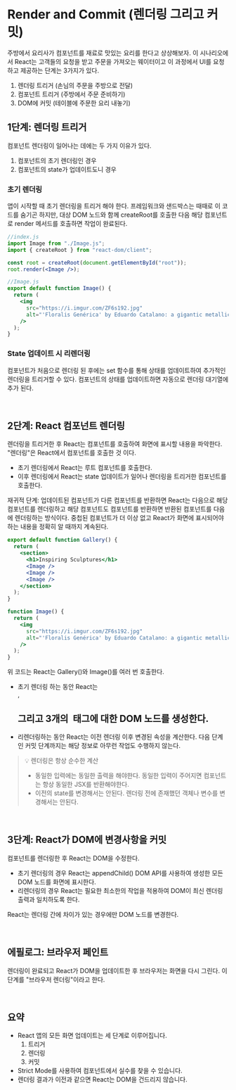 # Render and Commit (렌더링 그리고 커밋)

주방에서 요리사가 컴포넌트를 재료로 맛있는 요리를 한다고 상상해보자. 이 시나리오에서 React는 고객들의 요청을 받고 주문을 가져오는 웨이터이고 이 과정에서 UI를 요청하고 제공하는 단계는 3가지가 있다.

1. 렌더링 트리거 (손님의 주문을 주방으로 전달)
2. 컴포넌트 트리거 (주방에서 주문 준비하기)
3. DOM에 커밋 (테이블에 주문한 요리 내놓기)

## 1단계: 렌더링 트리거

컴포넌트 렌더링이 일어나는 데에는 두 가지 이유가 있다.

1. 컴포넌트의 초기 렌더링인 경우
2. 컴포넌트의 state가 업데이트도니 경우

### 초기 렌더링

앱이 시작할 때 초기 렌더링을 트리거 해야 한다. 프레임워크와 샌드박스는 때때로 이 코드를 숨기곤 하지만, 대상 DOM 노드와 함께 createRoot를 호출한 다음 해당 컴포넌트로 render 메서드를 호출하면 작업이 완료된다.

```jsx
//index.js
import Image from "./Image.js";
import { createRoot } from "react-dom/client";

const root = createRoot(document.getElementById("root"));
root.render(<Image />);

//Image.js
export default function Image() {
  return (
    <img
      src="https://i.imgur.com/ZF6s192.jpg"
      alt="'Floralis Genérica' by Eduardo Catalano: a gigantic metallic flower sculpture with reflective petals"
    />
  );
}
```

### State 업데이트 시 리렌더링

컴포넌트가 처음으로 렌더링 된 후에는 set 함수를 통해 상태를 업데이트하여 추가적인 렌더링을 트리거할 수 있다. 컴포넌트의 상태를 업데이트하면 자동으로 렌더링 대기열에 추가 된다.

<br />

## 2단계: React 컴포넌트 렌더링

렌더링을 트리거한 후 React는 컴포넌트를 호출하여 화면에 표시할 내용을 파악한다. "렌더링"은 React에서 컴포넌트를 호출한 것 이다.

- 초기 렌더링에서 React는 루트 컴포넌트를 호출한다.
- 이후 렌더링에서 React는 state 업데이트가 일어나 렌더링을 트리거한 컴포넌트를 호출한다.

재귀적 단계: 업데이트된 컴포넌트가 다른 컴포넌트를 반환하면 React는 다음으로 해당 컴포넌트를 렌더링하고 해당 컴포넌트도 컴포넌트를 반환하면 반환된 컴포넌트를 다음에 렌더링하는 방식이다.
중첩된 컴포넌트가 더 이상 없고 React가 화면에 표시되어야 하는 내용을 정확히 알 때까지 계속된다.

```jsx
export default function Gallery() {
  return (
    <section>
      <h1>Inspiring Sculptures</h1>
      <Image />
      <Image />
      <Image />
    </section>
  );
}

function Image() {
  return (
    <img
      src="https://i.imgur.com/ZF6s192.jpg"
      alt="'Floralis Genérica' by Eduardo Catalano: a gigantic metallic flower sculpture with reflective petals"
    />
  );
}
```

위 코드는 React는 Gallery()와 Image()를 여러 번 호출한다.

- 초기 렌더링 하는 동안 React는 <section>, <h1> 그리고 3개의 <img> 태그에 대한 DOM 노드를 생성한다.
- 리렌더링하는 동안 React는 이전 렌더링 이후 변경된 속성을 계산한다. 다음 단계인 커밋 단계까지는 해당 정보로 아무런 작업도 수행하지 않는다.

> 💡 렌더링은 항상 순수한 계산
>
> - 동일한 입력에는 동일한 출력을 해야한다. 동일한 입력이 주어지면 컴포넌트는 항상 동일한 JSX를 반환해야한다.
> - 이전의 state를 변경해서는 안된다. 렌더링 전에 존재했던 객체나 변수를 변경해서는 안된다.

<br />

## 3단계: React가 DOM에 변경사항을 커밋

컴포넌트를 렌더링한 후 React는 DOM을 수정한다.

- 초기 렌더링의 경우 React는 appendChild() DOM API를 사용하여 생성한 모든 DOM 노드를 화면에 표시한다.
- 리렌더링의 경우 React는 필요한 최소한의 작업을 적용하여 DOM이 최신 렌더링 출력과 일치하도록 한다.

React는 렌더링 간에 차이가 있는 경우에만 DOM 노드를 변경한다.

<br />

## 에필로그: 브라우저 페인트

렌더링이 완료되고 React가 DOM을 업데이트한 후 브라우저는 화면을 다시 그린다. 이 단계를 "브라우저 렌더링"이라고 한다.

<br />

## 요약

- React 앱의 모든 화면 업데이트는 세 단계로 이루어집니다.
  1. 트리거
  2. 렌더링
  3. 커밋
- Strict Mode를 사용하여 컴포넌트에서 실수를 찾을 수 있습니다.
- 렌더링 결과가 이전과 같으면 React는 DOM을 건드리지 않습니다.
